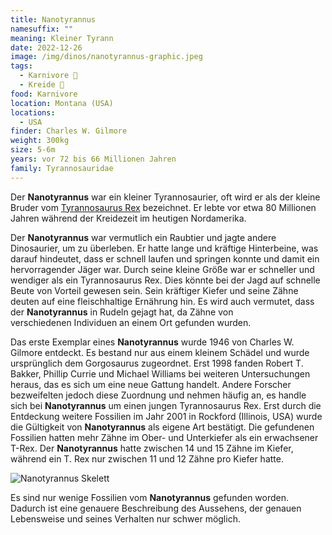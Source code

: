 ```yaml
---
title: Nanotyrannus
namesuffix: ""
meaning: Kleiner Tyrann
date: 2022-12-26
image: /img/dinos/nanotyrannus-graphic.jpeg
tags:
  - Karnivore 🥩
  - Kreide 🦴
food: Karnivore
location: Montana (USA)
locations:
  - USA
finder: Charles W. Gilmore
weight: 300kg
size: 5-6m
years: vor 72 bis 66 Millionen Jahren
family: Tyrannosauridae
---
```

Der **Nanotyrannus** war ein kleiner Tyrannosaurier, oft wird er als der kleine Bruder vom [Tyrannosaurus Rex](/dinos/tyrannosaurus-rex/) bezeichnet. Er lebte vor etwa 80 Millionen Jahren während der Kreidezeit im heutigen Nordamerika. 

Der **Nanotyrannus** war vermutlich ein Raubtier und jagte andere Dinosaurier, um zu überleben. Er hatte lange und kräftige Hinterbeine, was darauf hindeutet, dass er schnell laufen und springen konnte und damit ein hervorragender Jäger war. Durch seine kleine Größe war er schneller und wendiger als ein Tyrannosaurus Rex. Dies könnte bei der Jagd auf schnelle Beute von Vorteil gewesen sein. Sein kräftiger Kiefer und seine Zähne deuten auf eine fleischhaltige Ernährung hin. Es wird auch vermutet, dass der **Nanotyrannus** in Rudeln gejagt hat, da Zähne von verschiedenen Individuen an einem Ort gefunden wurden.

Das erste Exemplar eines **Nanotyrannus** wurde 1946 von Charles W. Gilmore entdeckt. Es bestand nur aus einem kleinem Schädel und wurde ursprünglich dem Gorgosaurus zugeordnet. Erst 1998 fanden Robert T. Bakker, Phillip Currie und Michael Williams bei weiteren Untersuchungen heraus, das es sich um eine neue Gattung handelt. Andere Forscher bezweifelten jedoch diese Zuordnung und nehmen häufig an, es handle sich bei **Nanotyrannus** um einen jungen Tyrannosaurus Rex. Erst durch die Entdeckung weitere Fossilien im Jahr 2001 in Rockford (Illinois, USA) wurde die Gültigkeit von **Nanotyrannus** als eigene Art bestätigt. Die gefundenen Fossilien hatten mehr Zähne im Ober- und Unterkiefer als ein erwachsener T-Rex. Der **Nanotyrannus** hatte zwischen 14 und 15 Zähne im Kiefer, während ein T. Rex nur zwischen 11 und 12 Zähne pro Kiefer hatte.

![Nanotyrannus Skelett](/img/dinos/nanotyrannus.jpeg)

Es sind nur wenige Fossilien vom **Nanotyrannus** gefunden worden. Dadurch ist eine genauere Beschreibung des Aussehens, der genauen Lebensweise und seines Verhalten nur schwer möglich.